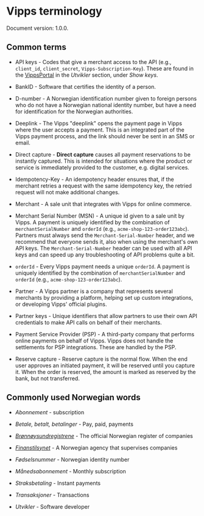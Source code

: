 <!-- START_METADATA
---
title: Terminology
sidebar_position: 95
---
END_METADATA -->

# Vipps terminology

Document version: 1.0.0.

## Common terms

* API keys - Codes that give a merchant access to the API (e.g., `client_id`, `client_secret`, `Vipps-Subscription-Key`).
These are found in the [VippsPortal](https://portal.vipps.no/) in the *Utvikler* section, under *Show keys*.

* BankID - Software that certifies the identity of a person.

* D-number - A Norwegian identification number given to foreign persons who do not have a Norwegian national identity number, but have a need for identification for the Norwegian authorities.

* Deeplink - The Vipps "deeplink" opens the payment page in Vipps where the user
accepts a payment. This is an integrated part of the Vipps payment process,
and the link should never be sent in an SMS or email.

* Direct capture - **Direct capture** causes all payment reservations to be instantly captured.
This is intended for situations where the product or service is immediately
provided to the customer, e.g. digital services.

* Idempotency-Key - An idempotency header ensures that, if the merchant retries a request with the same idempotency key, the retried request will not make additional changes.

* Merchant - A sale unit that integrates with Vipps for online commerce.

* Merchant Serial Number (MSN) - A unique id given to a sale unit by Vipps. A payment is uniquely identified by the combination of `merchantSerialNumber` and `orderId` (e.g., `acme-shop-123-order123abc`). Partners must always send the `Merchant-Serial-Number` header, and we recommend that everyone sends it, also when using the merchant's own API keys. The `Merchant-Serial-Number` header can be used with all API keys and can speed up any troubleshooting of API problems quite a bit.

* `orderId` - Every Vipps payment needs a unique `orderId`. A payment is uniquely identified by the combination of `merchantSerialNumber` and `orderId` (e.g., `acme-shop-123-order123abc`).

* Partner - A Vipps partner is a company that represents several merchants by providing a platform, helping set up custom integrations, or developing Vipps' official plugins.

* Partner keys - Unique identifiers that allow partners to use their own API credentials to make API calls on behalf of their merchants.

* Payment Service Provider (PSP) - A third-party company that performs online payments on behalf of Vipps. Vipps does not handle the settlements for PSP integrations. These are handled by the PSP.

* Reserve capture - Reserve capture is the normal flow. When the end user approves an initiated payment, it will be reserved until you capture it. When the order is reserved, the amount is marked as reserved by the bank, but not transferred.

## Commonly used Norwegian words

* *Abonnement* - subscription

* *Betale, betalt, betalinger* - Pay, paid, payments

* [*Brønnøysundregistrene*](https://breeg.no/) - The official Norwegian register of companies

* [*Finanstilsynet*](https://www.finanstilsynet.no) - A Norwegian agency that supervises companies

* *Fødselsnummer* - Norwegian identity number

* *Månedsabonnement* - Monthly subscription

* *Straksbetaling* - Instant payments

* *Transaksjoner* - Transactions

* *Utvikler* - Software developer
